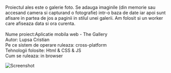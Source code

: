 Proiectul ales este o galerie foto. Se adauga imaginile (din memorie sau accesand camera si capturand o fotografie) intr-o baza de date iar apoi sunt afisare in partea de jos a paginii in stilul unei galerii. Am folosit si un worker care afiseaza data si ora curenta.
<br>
<br>
Nume proiect:Aplicatie mobila web - The Gallery
<br/>
Autor: Lupsa Cristian
<br/>
Pe ce sistem de operare ruleaza: cross-platform
<br/>
Tehnologii folosite: Html & CSS & JS 
<br/>
Cum se ruleaza: in browser

![Screenshot](Screenshot.jpg)
